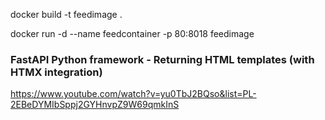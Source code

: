 docker build -t feedimage .


docker run -d --name feedcontainer -p 80:8018 feedimage


### FastAPI Python framework - Returning HTML templates (with HTMX integration)
https://www.youtube.com/watch?v=yu0TbJ2BQso&list=PL-2EBeDYMIbSppj2GYHnvpZ9W69qmkInS

